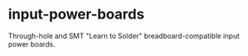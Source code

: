 # input-power-boards
Through-hole and SMT "Learn to Solder" breadboard-compatible input power boards.
